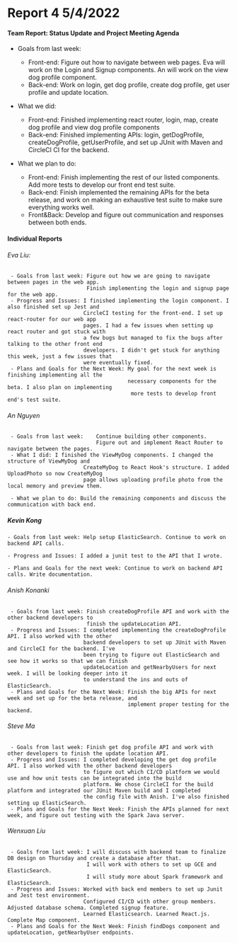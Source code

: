 # **Report 4 5/4/2022**

#### Team Report: Status Update and Project Meeting Agenda
   - Goals from last week:
     - Front-end: Figure out how to navigate between web pages. Eva will work on the Login and Signup components. An will work on the view dog profile component.
     - Back-end: Work on login, get dog profile, create dog profile, get user profile and update location.

   - What we did:
     - Front-end: Finished implementing react router, login, map, create dog profile 
                  and view dog profile components
     - Back-end: Finished implementing APIs: login, getDogProfile, createDogProfile, getUserProfile, and
                  set up JUnit with Maven and CircleCI CI for the backend.

   - What we plan to do:
     - Front-end: Finish implementing the rest of our listed components. Add more tests
                  to develop our front end test suite.
     - Back-end: Finish implemented the remaining APIs for the beta release, and work on
                 making an exhaustive test suite to make sure everything works well.
     - Front&Back: Develop and figure out communication and responses between both ends.

#### Individual Reports

###### Eva Liu: 
     - Goals from last week: Figure out how we are going to navigate between pages in the web app. 
                             Finish implementing the login and signup page for the web app.
     - Progress and Issues: I finished implementing the login component. I also finished set up Jest and
                            CircleCI testing for the front-end. I set up react-router for our web app
                            pages. I had a few issues when setting up react router and got stuck with
                            a few bugs but managed to fix the bugs after talking to the other front end
                            developers. I didn't get stuck for anything this week, just a few issues that
                            were eventually fixed.
     - Plans and Goals for the Next Week: My goal for the next week is finishing implementing all the
                                          necessary components for the beta. I also plan on implementing
                                           more tests to develop front end's test suite.  

###### An Nguyen

     - Goals from last week:    Continue building other components.
                                Figure out and implement React Router to navigate between the pages.
     - What I did: I finished the ViewMyDog components. I changed the structure of ViewMyDog and 
                            CreateMyDog to React Hook's structure. I added UploadPhoto so now CreateMyDog
                            page allows uploading profile photo from the local memory and preview them. 
                            
     - What we plan to do: Build the remaining components and discuss the communication with back end.

##### Kevin Kong
    - Goals from last week: Help setup ElasticSearch. Continue to work on backend API calls.

    - Progress and Issues: I added a junit test to the API that I wrote. 

    - Plans and Goals for the next week: Continue to work on backend API calls. Write documentation.

###### Anish Konanki

     - Goals from last week: Finish createDogProfile API and work with the other backend developers to 
                             finish the updateLocation API.
     - Progress and Issues: I completed implementing the createDogProfile API. I also worked with the other
                            backend developers to set up JUnit with Maven and CircleCI for the backend. I've
                            been trying to figure out ElasticSearch and see how it works so that we can finish
                            updateLocation and getNearbyUsers for next week. I will be looking deeper into it
                            to understand the ins and outs of ElasticSearch.
     - Plans and Goals for the Next Week: Finish the big APIs for next week and set up for the beta release, and
                                          implement proper testing for the backend.

###### Steve Ma
     - Goals from last week: Finish get dog profile API and work with other developers to finish the update location API.
     - Progress and Issues: I completed developing the get dog profile API. I also worked with the other backend developers
                            to figure out which CI/CD platform we would use and how unit tests can be integrated into the build 
                            platform. We chose CircleCI for the build platform and integrated our JUnit Maven build and I completed
                            the config file with Anish. I've also finished setting up ElasticSearch.
     - Plans and Goals for the Next Week: Finish the APIs planned for next week, and figure out testing with the Spark Java server.

###### Wenxuan Liu
     - Goals from last week: I will discuss with backend team to finalize DB design on Thursday and create a database after that.
                             I will work with others to set up GCE and ElasticSearch.
                             I will study more about Spark framework and ElasticSearch.
     - Progress and Issues: Worked with back end members to set up Junit and Jest test environment. 
                            Configured CI/CD with other group members. Adjusted database schema. Completed signup feature.
                            Learned Elasticsearch. Learned React.js. Complete Map component.
     - Plans and Goals for the Next Week: Finish findDogs component and updateLocation, getNearbyUser endpoints.
